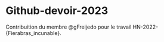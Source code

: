 # Github-devoir-2023
Contribuition du membre @gFreijedo pour le travail HN-2022-{Fierabras_incunable}.
